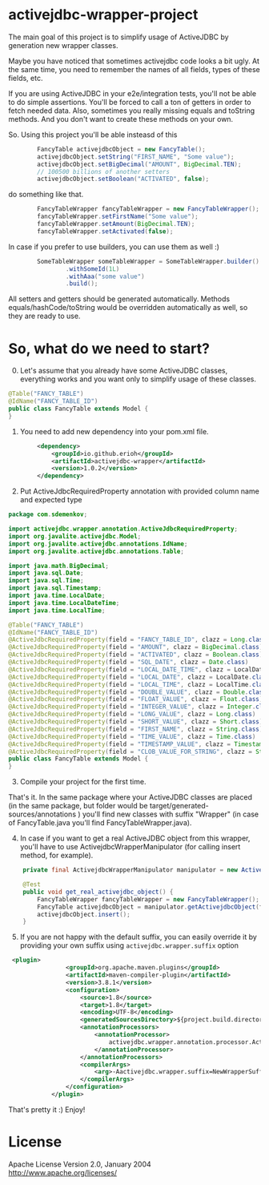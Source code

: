 # activejdbc-wrapper-project

The main goal of this project is to simplify usage of ActiveJDBC by generation new wrapper classes.

Maybe you have noticed that sometimes activejdbc code looks a bit ugly.
At the same time, you need to remember the names of all fields, types of these fields, etc.

If you are using ActiveJDBC in your e2e/integration tests, you'll not be able to do simple assertions. You'll be forced to call a ton of getters in order to fetch needed data.
Also, sometimes you really missing equals and toString methods.
And you don't want to create these methods on your own.

So. Using this project you'll be able insteasd of this

```java
        FancyTable activejdbcObject = new FancyTable();
        activejdbcObject.setString("FIRST_NAME", "Some value");
        activejdbcObject.setBigDecimal("AMOUNT", BigDecimal.TEN);
        // 100500 billions of another setters
        activejdbcObject.setBoolean("ACTIVATED", false);
```

do something like that.
```java
        FancyTableWrapper fancyTableWrapper = new FancyTableWrapper();
        fancyTableWrapper.setFirstName("Some value");
        fancyTableWrapper.setAmount(BigDecimal.TEN);
        fancyTableWrapper.setActivated(false);
```
In case if you prefer to use builders, you can use them as well :)
```java
        SomeTableWrapper someTableWrapper = SomeTableWrapper.builder()
                .withSomeId(1L)
                .withAaa("some value")
                .build();
```
All setters and getters should be generated automatically.
Methods equals/hashCode/toString would be overridden automatically as well, so they are ready to use.

# So, what do we need to start?
0. Let's assume that you already have some ActiveJDBC classes, everything works and you want only to simplify usage of these classes.
```java
@Table("FANCY_TABLE")
@IdName("FANCY_TABLE_ID")
public class FancyTable extends Model {
}
```
1. You need to add new dependency into your pom.xml file.
```xml
        <dependency>
            <groupId>io.github.erioh</groupId>
            <artifactId>activejdbc-wrapper</artifactId>
            <version>1.0.2</version>
        </dependency>
```
2. Put ActiveJdbcRequiredProperty annotation with provided column name and expected type
```java
package com.sdemenkov;

import activejdbc.wrapper.annotation.ActiveJdbcRequiredProperty;
import org.javalite.activejdbc.Model;
import org.javalite.activejdbc.annotations.IdName;
import org.javalite.activejdbc.annotations.Table;

import java.math.BigDecimal;
import java.sql.Date;
import java.sql.Time;
import java.sql.Timestamp;
import java.time.LocalDate;
import java.time.LocalDateTime;
import java.time.LocalTime;

@Table("FANCY_TABLE")
@IdName("FANCY_TABLE_ID")
@ActiveJdbcRequiredProperty(field = "FANCY_TABLE_ID", clazz = Long.class)
@ActiveJdbcRequiredProperty(field = "AMOUNT", clazz = BigDecimal.class)
@ActiveJdbcRequiredProperty(field = "ACTIVATED", clazz = Boolean.class)
@ActiveJdbcRequiredProperty(field = "SQL_DATE", clazz = Date.class)
@ActiveJdbcRequiredProperty(field = "LOCAL_DATE_TIME", clazz = LocalDateTime.class)
@ActiveJdbcRequiredProperty(field = "LOCAL_DATE", clazz = LocalDate.class)
@ActiveJdbcRequiredProperty(field = "LOCAL_TIME", clazz = LocalTime.class)
@ActiveJdbcRequiredProperty(field = "DOUBLE_VALUE", clazz = Double.class)
@ActiveJdbcRequiredProperty(field = "FLOAT_VALUE", clazz = Float.class)
@ActiveJdbcRequiredProperty(field = "INTEGER_VALUE", clazz = Integer.class)
@ActiveJdbcRequiredProperty(field = "LONG_VALUE", clazz = Long.class)
@ActiveJdbcRequiredProperty(field = "SHORT_VALUE", clazz = Short.class)
@ActiveJdbcRequiredProperty(field = "FIRST_NAME", clazz = String.class)
@ActiveJdbcRequiredProperty(field = "TIME_VALUE", clazz = Time.class)
@ActiveJdbcRequiredProperty(field = "TIMESTAMP_VALUE", clazz = Timestamp.class)
@ActiveJdbcRequiredProperty(field = "CLOB_VALUE_FOR_STRING", clazz = String.class)
public class FancyTable extends Model {
}
```
3. Compile your project for the first time.

That's it. In the same package where your ActiveJDBC classes are placed (in the same package, but folder would be target/generated-sources/annotations ) you'll find new classes with suffix "Wrapper" (in case of FancyTable.java you'll find FancyTableWrapper.java).

4. In case if you want to get a real ActiveJDBC object from this wrapper, you'll have to use ActivejdbcWrapperManipulator (for calling insert method, for example).
```java
    private final ActivejdbcWrapperManipulator manipulator = new ActivejdbcWrapperManipulator();

    @Test
    public void get_real_activejdbc_object() {
        FancyTableWrapper fancyTableWrapper = new FancyTableWrapper();
        FancyTable activejdbcObject = manipulator.getActivejdbcObject(fancyTableWrapper);
        activejdbcObject.insert();
    }
```

5. If you are not happy with the default suffix, you can easily override it by providing your own suffix using `activejdbc.wrapper.suffix` option 
```xml
 <plugin>
                <groupId>org.apache.maven.plugins</groupId>
                <artifactId>maven-compiler-plugin</artifactId>
                <version>3.8.1</version>
                <configuration>
                    <source>1.8</source>
                    <target>1.8</target>
                    <encoding>UTF-8</encoding>
                    <generatedSourcesDirectory>${project.build.directory}/generated-sources/annotations</generatedSourcesDirectory>
                    <annotationProcessors>
                        <annotationProcessor>
                            activejdbc.wrapper.annotation.processor.ActiveJdbcRequiredPropertyProcessor
                        </annotationProcessor>
                    </annotationProcessors>
                    <compilerArgs>
                        <arg>-Aactivejdbc.wrapper.suffix=NewWrapperSuffix</arg>
                    </compilerArgs>
                </configuration>
            </plugin>
```
That's pretty it :) 
Enjoy!

# License

Apache License
Version 2.0, January 2004
http://www.apache.org/licenses/
